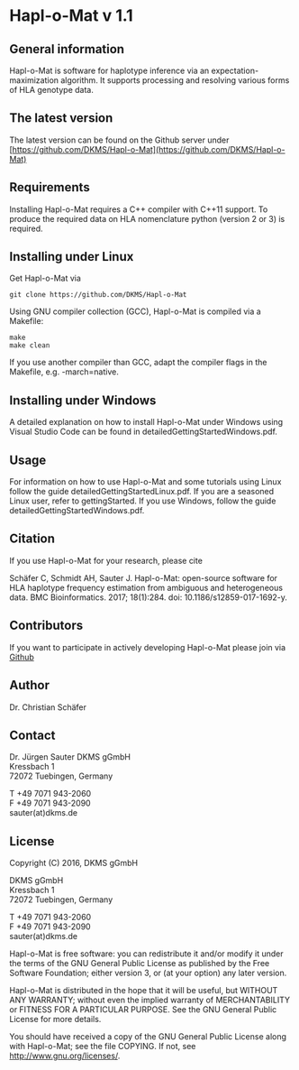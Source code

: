 # Hapl-o-Mat v 1.1

## General information
Hapl-o-Mat is software for haplotype inference via an
expectation-maximization algorithm. It supports processing and
resolving various forms of HLA genotype data.

## The latest version
The latest version can be found on the Github server under
[https://github.com/DKMS/Hapl-o-Mat](https://github.com/DKMS/Hapl-o-Mat)

## Requirements
Installing Hapl-o-Mat requires a C++ compiler with C++11 support. To
produce the required data on HLA nomenclature python (version 2 or 3) is
required.

## Installing under Linux
Get Hapl-o-Mat via 
```
git clone https://github.com/DKMS/Hapl-o-Mat
```
Using GNU compiler collection (GCC), Hapl-o-Mat is compiled via a
Makefile:
```
make
make clean
```
If you use another compiler than GCC, adapt the compiler flags in
the Makefile, e.g. -march=native.

## Installing under Windows
A detailed explanation on how to install Hapl-o-Mat under Windows using
Visual Studio Code can be found in detailedGettingStartedWindows.pdf.

## Usage
For information on how to use Hapl-o-Mat and some tutorials using Linux
follow the guide detailedGettingStartedLinux.pdf. If you are a seasoned
Linux user, refer to gettingStarted. If you use Windows, follow the guide 
detailedGettingStartedWindows.pdf.

## Citation
If you use Hapl-o-Mat for your research, please cite

Schäfer C, Schmidt AH, Sauter J. Hapl-o-Mat: open-source software for HLA haplotype frequency 
    estimation from ambiguous and heterogeneous data. BMC Bioinformatics. 2017; 18(1):284. 
    doi: 10.1186/s12859-017-1692-y.

## Contributors
If you want to participate in actively developing Hapl-o-Mat please
join via [Github](https://github.com/DKMS/Hapl-o-Mat)

## Author
Dr. Christian Schäfer                                                                                                                 

## Contact
Dr. Jürgen Sauter
DKMS gGmbH                                                                                                                            
Kressbach 1                                                                                                                           
72072 Tuebingen, Germany                                                                                                              

T +49 7071 943-2060                                                                                                                   
F +49 7071 943-2090                                                                                                                   
sauter(at)dkms.de                                                                                                                  

## License
Copyright (C) 2016, DKMS gGmbH 

DKMS gGmbH                                                                                                                            
Kressbach 1                                                                                                                           
72072 Tuebingen, Germany                                                                                                              

T +49 7071 943-2060                                                                                                                   
F +49 7071 943-2090                                                                                                                   
sauter(at)dkms.de   
  
Hapl-o-Mat is free software: you can redistribute it and/or modify
it under the terms of the GNU General Public License as published by
the Free Software Foundation; either version 3, or (at your option)
any later version.
 
Hapl-o-Mat is distributed in the hope that it will be useful,
but WITHOUT ANY WARRANTY; without even the implied warranty of
MERCHANTABILITY or FITNESS FOR A PARTICULAR PURPOSE.  See the
GNU General Public License for more details.
 
You should have received a copy of the GNU General Public License
along with Hapl-o-Mat; see the file COPYING.  If not, see
<http://www.gnu.org/licenses/>.

